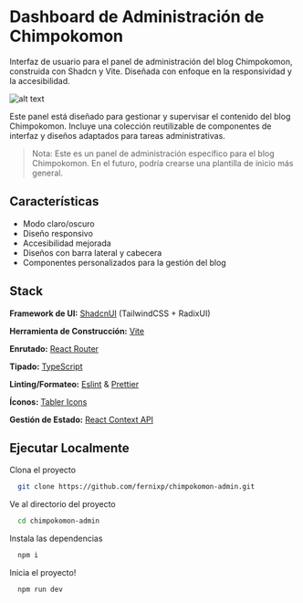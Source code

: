 # Dashboard de Administración de Chimpokomon

Interfaz de usuario para el panel de administración del blog Chimpokomon, construida con Shadcn y Vite. Diseñada con enfoque en la responsividad y la accesibilidad.

![alt text](public/images/shadcn-admin.png)

Este panel está diseñado para gestionar y supervisar el contenido del blog Chimpokomon. Incluye una colección reutilizable de componentes de interfaz y diseños adaptados para tareas administrativas.

> Nota: Este es un panel de administración específico para el blog Chimpokomon. En el futuro, podría crearse una plantilla de inicio más general.

## Características

- Modo claro/oscuro
- Diseño responsivo
- Accesibilidad mejorada
- Diseños con barra lateral y cabecera
- Componentes personalizados para la gestión del blog

## Stack

**Framework de UI:** [ShadcnUI](https://ui.shadcn.com) (TailwindCSS + RadixUI)

**Herramienta de Construcción:** [Vite](https://vitejs.dev/)

**Enrutado:** [React Router](https://reactrouter.com/en/main)

**Tipado:** [TypeScript](https://www.typescriptlang.org/)

**Linting/Formateo:** [Eslint](https://eslint.org/) & [Prettier](https://prettier.io/)

**Íconos:** [Tabler Icons](https://tabler.io/icons)

**Gestión de Estado:** [React Context API](https://reactjs.org/docs/context.html)

## Ejecutar Localmente

Clona el proyecto

```bash
  git clone https://github.com/fernixp/chimpokomon-admin.git
```
 Ve al directorio del proyecto
```bash
  cd chimpokomon-admin
```

Instala las dependencias

```bash
  npm i
```

Inicia el proyecto!

```bash
  npm run dev
```
